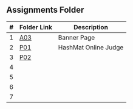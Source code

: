 ##  Assignments Folder

|   #   | Folder Link | Description |
| :---: | ------------| ------------------- |
|   1   | [A03](https://github.com/dmreyescoy03/4883-PrgmTech-Reyes-Coy/tree/main/Assignments/A03)  | Banner Page |
|   2   | [P01](https://github.com/dmreyescoy03/4883-PrgmTech-Reyes-Coy/tree/main/Assignments/P01)  | HashMat Online Judge |
|   3   | [P02](https://github.com/dmreyescoy03/4883-PrgmTech-Reyes-Coy/tree/main/Assignments/P02)  |
|   4   | []()  |
|   5   | []()  |
|   6   | []()  |                
|   7   | []()  |